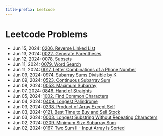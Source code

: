 ```yaml
---
title-prefix: Leetcode
---
```


# Leetcode Problems

- Jun 15, 2024: [0206. Reverse Linked List](problems/206_reverse_linked_list)
- Jun 13, 2024: [0022. Generate Parentheses](problems/22_generate_parentheses)
- Jun 12, 2024: [0078. Subsets](problems/78_subsets)
- Jun 11, 2024: [0079. Word Search](problems/79_word_search)
- Jun 11, 2024: [0017. Letter Combinations of a Phone Number](problems/17_letter_combinations_of_a_phone_number)
- Jun 09, 2024: [0974. Subarray Sums Divisible by K](problems/974_subarray_sums_divisible_by_k)
- Jun 09, 2024: [0523. Continuous Subarray Sum](problems/523_continuous_subarray_sum)
- Jun 08, 2024: [0053. Maximum Subarray](problems/53_maximum_subarray)
- Jun 07, 2024: [0846. Hand of Straights](problems/846_hand_of_straights)
- Jun 05, 2024: [1002. Find Common Characters](problems/1002_find_common_characters)
- Jun 04, 2024: [0409. Longest Palindrome](problems/409_longest_palindrome)
- Jun 03, 2024: [0238. Product of Array Except Self](problems/232_product_of_array_except_self)
- Jun 03, 2024: [0121. Best Time to Buy and Sell Stock](problems/121_best_time_to_buy_and_sell_stock)
- Jun 03, 2024: [0003. Longest Substring Without Repeating Characters](problems/3_longest_substring_without_repeating_characters)
- Jun 02, 2024: [0209. Minimum Size Subarray Sum](problems/209_minimum_size_subarray_sum)
- Jun 02, 2024: [0167. Two Sum II - Input Array Is Sorted](problems/167_two_sum_ii_input_array_is_sorted)
